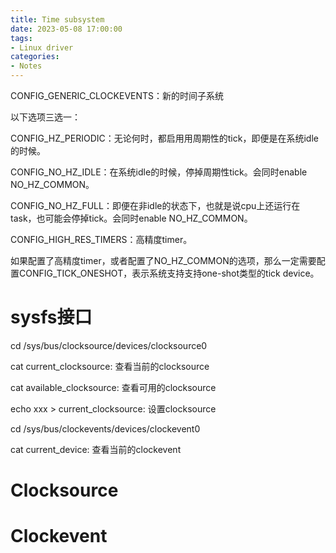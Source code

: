 ```yaml
---
title: Time subsystem
date: 2023-05-08 17:00:00
tags:
- Linux driver
categories:
- Notes
---
```


CONFIG_GENERIC_CLOCKEVENTS：新的时间子系统



以下选项三选一：

CONFIG_HZ_PERIODIC：无论何时，都启用用周期性的tick，即便是在系统idle的时候。

CONFIG_NO_HZ_IDLE：在系统idle的时候，停掉周期性tick。会同时enable NO_HZ_COMMON。

CONFIG_NO_HZ_FULL：即便在非idle的状态下，也就是说cpu上还运行在task，也可能会停掉tick。会同时enable NO_HZ_COMMON。



CONFIG_HIGH_RES_TIMERS：高精度timer。

如果配置了高精度timer，或者配置了NO_HZ_COMMON的选项，那么一定需要配置CONFIG_TICK_ONESHOT，表示系统支持支持one-shot类型的tick device。

# sysfs接口

cd /sys/bus/clocksource/devices/clocksource0

cat current_clocksource: 查看当前的clocksource

cat available_clocksource: 查看可用的clocksource

echo xxx > current_clocksource: 设置clocksource



cd /sys/bus/clockevents/devices/clockevent0

cat current_device: 查看当前的clockevent

# Clocksource

# Clockevent
